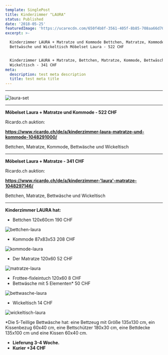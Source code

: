```yaml
---
template: SinglePost
title: Kinderzimmer "LAURA"
status: Published
date: '2018-05-25'
featuredImage: 'https://ucarecdn.com/650f4b8f-3561-405f-8b85-708aa66d70a0/'
excerpt: >-

  Kinderzimmer LAURA + Matratze und Kommode Bettchen, Matratze, Kommode,
  Bettwäsche und Wickeltisch Möbelset Laura - 522 CHF


  Kinderzimmer LAURA + Matratze, Bettchen, Matratze, Kommode, Bettwäsche und
  Wickeltisch - 341 CHF
meta:
  description: test meta description
  title: test meta title
---
```

- - -

![laura-set](https://ucarecdn.com/a3bd39e4-b42f-4343-8ce9-a5b87bc10d07/)

- - -

**Möbelset Laura  + Matratze und Kommode - 522 CHF**

Ricardo.ch auktion:

**https://www.ricardo.ch/de/a/kinderzimmer-laura-matratze-und-kommode-1048291000/**

Bettchen, Matratze, Kommode, Bettwäsche und Wickeltisch

- - -

**Möbelset Laura  + Matratze - 341 CHF**

Ricardo.ch auktion:

**https://www.ricardo.ch/de/a/kinderzimmer-'laura'-matratze-1048297146/**

Bettchen, Matratze, Bettwäsche und Wickeltisch

- - -

**Kinderzimmer LAURA hat:**

* Bettchen 120x60cm 190 CHF

![bettchen-laura](https://ucarecdn.com/aa6123b6-ec32-417b-9a59-f967a3e5c162/)

* Kommode 87x83x53 208 CHF

![kommode-laura](https://ucarecdn.com/61e758c9-ede5-486b-8a75-18dd825eb807/)

* Der Matratze 120x60 52 CHF

![matratze-laura](https://ucarecdn.com/45c13fbc-e178-4c9d-a86e-53eb144c7ec0/)

* Frottee-fixleintuch 120x60 8 CHF
* Bettwäsche mit 5 Elementen* 50 CHF

![bettwasche-laura](https://ucarecdn.com/1008c416-cdfa-4c9f-af2b-02debd21ffbc/)



* Wickeltisch 14 CHF

![wickeltisch-laura](https://ucarecdn.com/7263e69b-9242-4748-9074-066a7ae94a64/)

\*Die 5-Teillige Bettwäsche hat: eine Bettzeug mit Größe 135x130 cm, ein Kissenbezug 60x40 cm, eine Bettschützer 180x30 cm, eine Bettdecke 135x100 cm und eine Kissen 60x40 cm.

* **Lieferung 3-4 Woche.**
* **Kurier +34 CHF**

